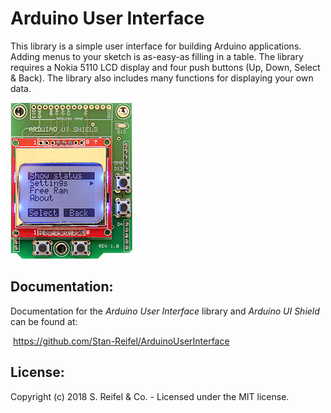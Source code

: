 # Arduino User Interface

This library is a simple user interface for building Arduino applications.  Adding menus to your sketch is as-easy-as filling in a table.  The library requires a Nokia 5110 LCD display and four push buttons (Up, Down, Select & Back).  The library also includes many functions for displaying your own data.

![alt_text](images/ArduinoUIShield.jpg "Arduino UI Shield")


## Documentation:
Documentation for the *Arduino User Interface* library and *Arduino UI Shield* can be found at:

​    https://github.com/Stan-Reifel/ArduinoUserInterface



## License:

Copyright (c) 2018 S. Reifel & Co.   -   Licensed under the MIT license.
